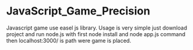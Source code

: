 # JavaScript_Game_Precision
Javascript game use easel js library.
Usage is very simple just download project and run node.js with first node install and node app.js command then localhost:3000/ is path were game is placed.

